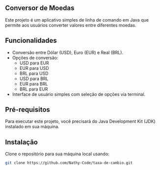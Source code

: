 
## Conversor de Moedas

Este projeto é um aplicativo simples de linha de comando em Java que permite aos usuários converter valores entre diferentes moedas.

## Funcionalidades

- Conversão entre Dólar (USD), Euro (EUR) e Real (BRL).
- Opções de conversão:
  - USD para EUR
  - EUR para USD
  - BRL para USD
  - USD para BRL
  - EUR para BRL
  - BRL para EUR
- Interface de usuário simples com seleção de opções via terminal.

## Pré-requisitos

Para executar este projeto, você precisará do Java Development Kit (JDK) instalado em sua máquina.

## Instalação

Clone o repositório para sua máquina local usando:

```bash
git clone https://github.com/Nathy-Code/taxa-de-cambio.git



